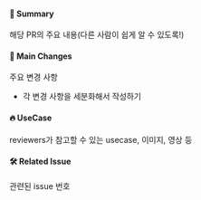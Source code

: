 #### 📌 Summary
해당 PR의 주요 내용(다른 사람이 쉽게 알 수 있도록!)

#### 🍿 Main Changes
주요 변경 사항
- 각 변경 사항을 세분화해서 작성하기

#### 🔥 UseCase
reviewers가 참고할 수 있는 usecase, 이미지, 영상 등

#### 🛠 Related Issue
관련된 issue 번호
